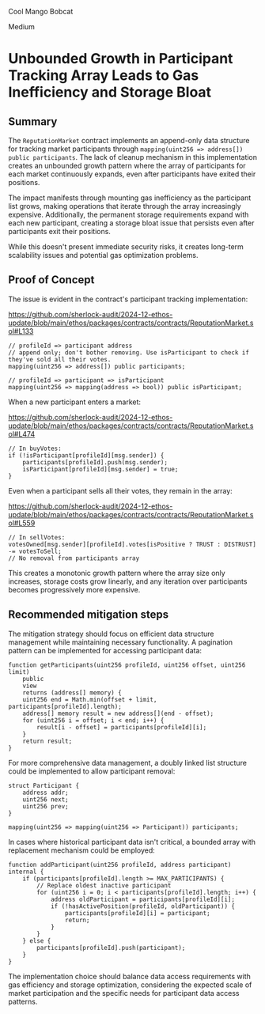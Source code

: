 Cool Mango Bobcat

Medium

# Unbounded Growth in Participant Tracking Array Leads to Gas Inefficiency and Storage Bloat

## Summary

The `ReputationMarket` contract implements an append-only data structure for tracking market participants through `mapping(uint256 => address[]) public participants`. The lack of cleanup mechanism in this implementation creates an unbounded growth pattern where the array of participants for each market continuously expands, even after participants have exited their positions.

The impact manifests through mounting gas inefficiency as the participant list grows, making operations that iterate through the array increasingly expensive. Additionally, the permanent storage requirements expand with each new participant, creating a storage bloat issue that persists even after participants exit their positions.

While this doesn't present immediate security risks, it creates long-term scalability issues and potential gas optimization problems.

## Proof of Concept
The issue is evident in the contract's participant tracking implementation:

https://github.com/sherlock-audit/2024-12-ethos-update/blob/main/ethos/packages/contracts/contracts/ReputationMarket.sol#L133

```solidity
// profileId => participant address
// append only; don't bother removing. Use isParticipant to check if they've sold all their votes.
mapping(uint256 => address[]) public participants;

// profileId => participant => isParticipant
mapping(uint256 => mapping(address => bool)) public isParticipant;
```


When a new participant enters a market:

https://github.com/sherlock-audit/2024-12-ethos-update/blob/main/ethos/packages/contracts/contracts/ReputationMarket.sol#L474

```solidity
// In buyVotes:
if (!isParticipant[profileId][msg.sender]) {
    participants[profileId].push(msg.sender);
    isParticipant[profileId][msg.sender] = true;
}
```

Even when a participant sells all their votes, they remain in the array:

https://github.com/sherlock-audit/2024-12-ethos-update/blob/main/ethos/packages/contracts/contracts/ReputationMarket.sol#L559

```solidity
// In sellVotes:
votesOwned[msg.sender][profileId].votes[isPositive ? TRUST : DISTRUST] -= votesToSell;
// No removal from participants array
```

This creates a monotonic growth pattern where the array size only increases, storage costs grow linearly, and any iteration over participants becomes progressively more expensive.

## Recommended mitigation steps
The mitigation strategy should focus on efficient data structure management while maintaining necessary functionality. A pagination pattern can be implemented for accessing participant data:

```solidity
function getParticipants(uint256 profileId, uint256 offset, uint256 limit) 
    public 
    view 
    returns (address[] memory) {
    uint256 end = Math.min(offset + limit, participants[profileId].length);
    address[] memory result = new address[](end - offset);
    for (uint256 i = offset; i < end; i++) {
        result[i - offset] = participants[profileId][i];
    }
    return result;
}
```

For more comprehensive data management, a doubly linked list structure could be implemented to allow participant removal:

```solidity
struct Participant {
    address addr;
    uint256 next;
    uint256 prev;
}

mapping(uint256 => mapping(uint256 => Participant)) participants;
```

In cases where historical participant data isn't critical, a bounded array with replacement mechanism could be employed:

```solidity
function addParticipant(uint256 profileId, address participant) internal {
    if (participants[profileId].length >= MAX_PARTICIPANTS) {
        // Replace oldest inactive participant
        for (uint256 i = 0; i < participants[profileId].length; i++) {
            address oldParticipant = participants[profileId][i];
            if (!hasActivePosition(profileId, oldParticipant)) {
                participants[profileId][i] = participant;
                return;
            }
        }
    } else {
        participants[profileId].push(participant);
    }
}
```

The implementation choice should balance data access requirements with gas efficiency and storage optimization, considering the expected scale of market participation and the specific needs for participant data access patterns.